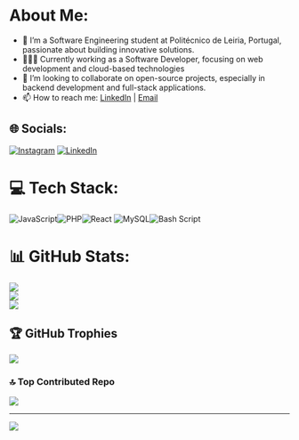 #  About Me:
- 🏫 I’m a Software Engineering student at Politécnico de Leiria, Portugal, passionate about building innovative solutions.<br>
- 👨🏻‍💻 Currently working as a Software Developer, focusing on web development and cloud-based technologies<br>
- 👯 I’m looking to collaborate on open-source projects, especially in backend development and full-stack applications.<br>
- 📫 How to reach me: [LinkedIn](https://www.linkedin.com/in/vin%C3%ADcius-maia-2535bb180/) | [Email](viniciushm97@gmail.com)


## 🌐 Socials:
[![Instagram](https://img.shields.io/badge/Instagram-%23E4405F.svg?logo=Instagram&logoColor=white)](https://instagram.com/viniciusholandam) [![LinkedIn](https://img.shields.io/badge/LinkedIn-%230077B5.svg?logo=linkedin&logoColor=white)](https://linkedin.com/in/vinícius-maia-2535bb180) 

# 💻 Tech Stack:
![JavaScript](https://img.shields.io/badge/javascript-%23323330.svg?style=for-the-badge&logo=javascript&logoColor=%23F7DF1E)![PHP](https://img.shields.io/badge/php-%23777BB4.svg?style=for-the-badge&logo=php&logoColor=white)![React](https://img.shields.io/badge/react-%2320232a.svg?style=for-the-badge&logo=react&logoColor=%2361DAFB) ![MySQL](https://img.shields.io/badge/mysql-4479A1.svg?style=for-the-badge&logo=mysql&logoColor=white)![Bash Script](https://img.shields.io/badge/bash_script-%23121011.svg?style=for-the-badge&logo=gnu-bash&logoColor=white)
# 📊 GitHub Stats:
![](https://github-readme-stats.vercel.app/api?username=holandavinicius&theme=shadow_blue&hide_border=false&include_all_commits=false&count_private=false)<br/>
![](https://github-readme-streak-stats.herokuapp.com/?user=holandavinicius&theme=shadow_blue&hide_border=false)<br/>
![](https://github-readme-stats.vercel.app/api/top-langs/?username=holandavinicius&theme=shadow_blue&hide_border=false&include_all_commits=false&count_private=false&layout=compact)

## 🏆 GitHub Trophies
![](https://github-profile-trophy.vercel.app/?username=holandavinicius&theme=tokyonight&no-frame=true&no-bg=false&margin-w=4)

### 🔝 Top Contributed Repo
![](https://github-contributor-stats.vercel.app/api?username=holandavinicius&limit=5&theme=dark&combine_all_yearly_contributions=true)

---
[![](https://visitcount.itsvg.in/api?id=holandavinicius&icon=0&color=0)](https://visitcount.itsvg.in)

<!-- Proudly created with GPRM ( https://gprm.itsvg.in ) -->
